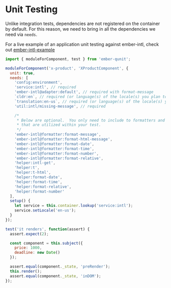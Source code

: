 
Unit Testing
==============================================================================

Unlike integration tests, dependencies are not registered on the container by
default.  For this reason, we need to bring in all the dependencies we need
via `needs`.

For a live example of an application unit testing against ember-intl, check
out [ember-intl-example](https://github.com/jasonmit/ember-intl-example/tree/master/tests)

```js
import { moduleForComponent, test } from 'ember-qunit';

moduleForComponent('x-product', 'XProductComponent', {
  unit: true,
  needs: [
    'config:environment',
    'service:intl', // required
    'ember-intl@adapter:default', // required with format-message
    `cldr:en`, // required (or language(s) of the locale(s) you plan to test against)
    `translation:en-us`, // required (or language(s) of the locale(s) you plan to test against)
    'util:intl/missing-message', // required

    /*
     * Below are optional.  You only need to include to formatters and helpers
     * that are utilized within your test.
     */
    'ember-intl@formatter:format-message',
    'ember-intl@formatter:format-html-message',
    'ember-intl@formatter:format-date',
    'ember-intl@formatter:format-time',
    'ember-intl@formatter:format-number',
    'ember-intl@formatter:format-relative',
    'helper:intl-get',
    'helper:t',
    'helper:t-html',
    'helper:format-date',
    'helper:format-time',
    'helper:format-relative',
    'helper:format-number'
  ],
  setup() {
    let service = this.container.lookup('service:intl');
    service.setLocale('en-us');
  }
});

test('it renders', function(assert) {
  assert.expect(2);

  const component = this.subject({
    price: 1000,
    deadline: new Date()
  });

  assert.equal(component._state, 'preRender');
  this.render();
  assert.equal(component._state, 'inDOM');
});
```
